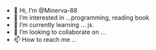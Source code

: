 - 👋 Hi, I’m @Minerva-88
- 👀 I’m interested in ...programming, reading book
- 🌱 I’m currently learning ... js.
- 💞️ I’m looking to collaborate on ...
- 📫 How to reach me ...

<!---
Minerva-88/Minerva-88 is a ✨ special ✨ repository because its `README.md` (this file) appears on your GitHub profile.
You can click the Preview link to take a look at your changes.
--->
